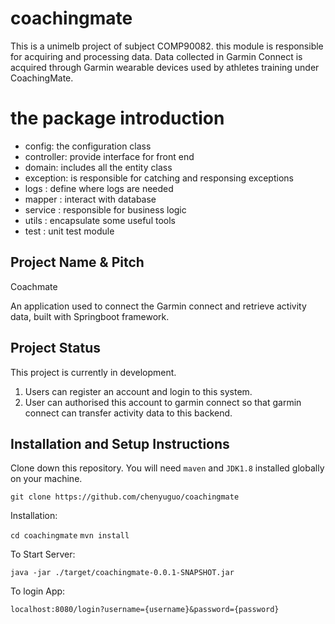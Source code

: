 # coachingmate
 This is a unimelb project of subject COMP90082.
 this module is responsible for acquiring and processing data.
 Data collected in Garmin Connect is acquired through Garmin wearable 
 devices used by athletes training under CoachingMate.
 
 # the package introduction
 
 - config: the configuration class
 - controller: provide interface for front end
 - domain: includes all the entity class
 - exception: is responsible for catching and responsing exceptions
 - logs : define where logs are needed
 - mapper : interact with database
 - service : responsible for business logic
 - utils : encapsulate some useful tools
 - test : unit test module


## Project Name & Pitch 
Coachmate

An application used to connect the Garmin connect and retrieve activity data, built with Springboot framework.

## Project Status

This project is currently in development. 
1. Users can register an account and login to this system. 
2. User can authorised this account to garmin connect so that garmin connect can transfer activity data to this backend.



## Installation and Setup Instructions

Clone down this repository. You will need `maven` and `JDK1.8` installed globally on your machine.  

`git clone https://github.com/chenyuguo/coachingmate`

Installation:

`cd coachingmate`
`mvn install`  

To Start Server:

`java -jar ./target/coachingmate-0.0.1-SNAPSHOT.jar`  

To login App:

`localhost:8080/login?username={username}&password={password}`  

